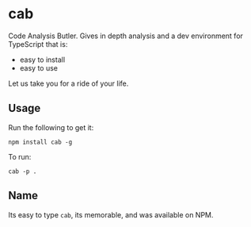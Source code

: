 # cab
Code Analysis Butler. Gives in depth analysis and a dev environment for TypeScript that is: 

* easy to install
* easy to use

Let us take you for a ride of your life.

## Usage 
Run the following to get it: 
```
npm install cab -g
```
To run: 
```
cab -p .
```

## Name
Its easy to type `cab`, its memorable, and was available on NPM.